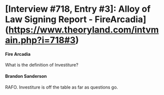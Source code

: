 # [Interview #718, Entry #3]: Alloy of Law Signing Report - FireArcadia](https://www.theoryland.com/intvmain.php?i=718#3)

#### Fire Arcadia

What is the definition of Investiture?

#### Brandon Sanderson

RAFO. Investiture is off the table as far as questions go.

